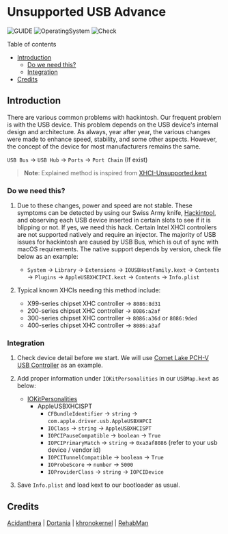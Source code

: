 # Unsupported USB Advance

![GUIDE](https://img.shields.io/badge/Guide-USB-purple)
![OperatingSystem](https://img.shields.io/badge/OS-Hackintosh-blue)
![Check](https://img.shields.io/badge/Status-Pass-brightgreen)

Table of contents

- [Introduction](#introduction)
  - [Do we need this?](#do-we-need-this)
  - [Integration](#integration)
- [Credits](#credits)

## Introduction

There are various common problems with hackintosh. Our frequent problem is with the USB device. This problem depends on the USB device's internal design and architecture. As always, year after year, the various changes were made to enhance speed, stability, and some other aspects. However, the concept of the device for most manufacturers remains the same.

`USB Bus` &rarr; `USB Hub` &rarr; `Ports` &rarr; `Port Chain` (If exist)

> **Note**: Explained method is inspired from [XHCI-Unsupported.kext](https://github.com/RehabMan/OS-X-USB-Inject-All)

### Do we need this?

1. Due to these changes, power and speed are not stable. These symptoms can be detected by using our Swiss Army knife, [Hackintool](https://github.com/benbaker76/Hackintool), and observing each USB device inserted in certain slots to see if it is blipping or not. If yes, we need this hack. Certain Intel XHCI controllers are not supported natively and require an injector. The majority of USB issues for hackintosh are caused by USB Bus, which is out of sync with macOS requirements. The native support depends by version, check file below as an example:

   - `System` &rarr; `Library` &rarr; `Extensions` &rarr; `IOUSBHostFamily.kext` &rarr; `Contents` &rarr; `Plugins` &rarr; `AppleUSBXHCIPCI.kext` &rarr; `Contents` &rarr; `Info.plist`

2. Typical known XHCIs needing this method include:
   - X99-series chipset XHC controller &rarr; `8086:8d31`
   - 200-series chipset XHC controller &rarr; `8086:a2af`
   - 300-series chipset XHC controller &rarr; `8086:a36d` or `8086:9ded`
   - 400-series chipset XHC controller &rarr; `8086:a3af`

### Integration

1. Check device detail before we start. We will use [Comet Lake PCH-V USB Controller](https://devicehunt.com/view/type/pci/vendor/8086/device/A3AF) as an example.

2. Add proper information under `IOKitPersonalities` in our `USBMap.kext` as below:

   - [IOKitPersonalities](uxhciunsupported-advance.PNG)
     - AppleUSBXHCISPT
       - `CFBundleIdentifier` &rarr; `string` &rarr; `com.apple.driver.usb.AppleUSBXHPCI`
       - `IOClass` &rarr; `string` &rarr; `AppleUSBXHCISPT`
       - `IOPCIPauseCompatible` &rarr; `boolean` &rarr; `True`
       - `IOPCIPrimaryMatch` &rarr; `string` &rarr; `0xa3af8086` (refer to your usb device / vendor id)
       - `IOPCITunnelCompatible` &rarr; `boolean` &rarr; `True`
       - `IOProbeScore` &rarr; `number` &rarr; `5000`
       - `IOProviderClass` &rarr; `string` &rarr; `IOPCIDevice`

3. Save `Info.plist` and load kext to our bootloader as usual.

## Credits

[Acidanthera](https://github.com/acidanthera/) | [Dortania](https://github.com/dortania) | [khronokernel](https://github.com/khronokernel) | [RehabMan](https://github.com/RehabMan)
